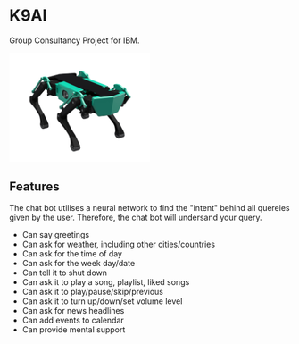 # K9AI
Group Consultancy Project for IBM.

<img src="K9.png" alt="K9" title="K9 AI" width=50%>

## Features
The chat bot utilises a neural network to find the "intent" behind all quereies given by the user. Therefore, the chat bot will undersand your query.
- Can say greetings
- Can ask for weather, including other cities/countries
- Can ask for the time of day
- Can ask for the week day/date
- Can tell it to shut down
- Can ask it to play a song, playlist, liked songs
- Can ask it to play/pause/skip/previous
- Can ask it to turn up/down/set volume level
- Can ask for news headlines
- Can add events to calendar
- Can provide mental support
